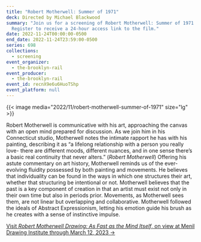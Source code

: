 ```yaml
---
title: "Robert Motherwell: Summer of 1971"
deck: Directed by Michael Blackwood
summary: "Join us for a screening of Robert Motherwell: Summer of 1971 (1972).
  Register to receive a 24-hour access link to the film."
date: 2022-11-24T00:00:00-0500
end_date: 2022-11-24T23:59:00-0500
series: 698
collections:
  - screening
event_organizer:
  - the-brooklyn-rail
event_producer:
  - the-brooklyn-rail
event_id: recnX9e6u6HuoTShp
event_platform: null
---
```

{{< image media="2022/11/robert-motherwell-summer-of-1971" size="lg" >}}

Robert Motherwell is communicative with his art, approaching the canvas with an open mind prepared for discussion. As we join him in his Connecticut studio, Motherwell notes the intimate rapport he has with his painting, describing it as “a lifelong relationship with a person you really love- there are different moods, different nuances, and in one sense there’s a basic real continuity that never alters.” (*Robert Motherwell*) Offering his astute commentary on art history, Motherwell reminds us of the ever-evolving fluidity possessed by both painting and movements. He believes that individuality can be found in the ways in which one structures their art, whether that structuring be intentional or not. Motherwell believes that the past is a key component of creation in that an artist must exist not only in their own time but also in periods prior. Movements, as Motherwell sees them, are not linear but overlapping and collaborative. Motherwell followed the ideals of Abstract Expressionism, letting his emotion guide his brush as he creates with a sense of instinctive impulse.

[V﻿isit *Robert Motherwell Drawing: As Fast as the Mind Itself*, on view at Menil Drawing Institute through March 12, 2023 →](https://www.menil.org/exhibitions/360-robert-motherwell-drawing-as-fast-as-the-mind-itself)